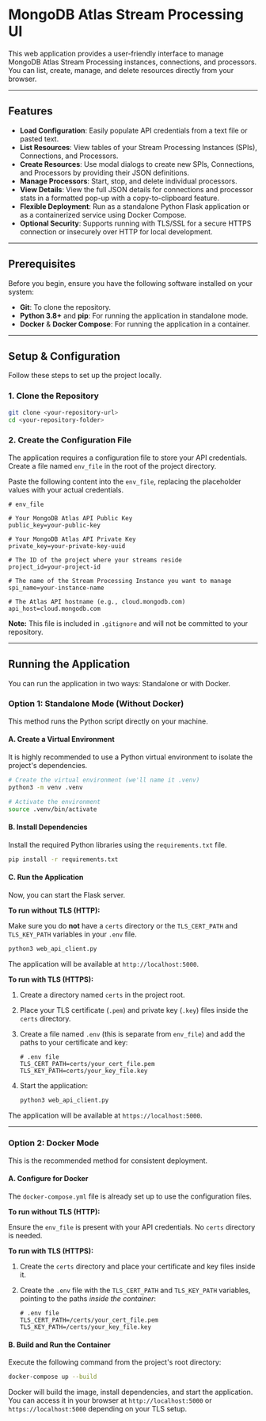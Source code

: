 # MongoDB Atlas Stream Processing UI

This web application provides a user-friendly interface to manage MongoDB Atlas Stream Processing instances, connections, and processors. You can list, create, manage, and delete resources directly from your browser.

---

## Features

* **Load Configuration**: Easily populate API credentials from a text file or pasted text.
* **List Resources**: View tables of your Stream Processing Instances (SPIs), Connections, and Processors.
* **Create Resources**: Use modal dialogs to create new SPIs, Connections, and Processors by providing their JSON definitions.
* **Manage Processors**: Start, stop, and delete individual processors.
* **View Details**: View the full JSON details for connections and processor stats in a formatted pop-up with a copy-to-clipboard feature.
* **Flexible Deployment**: Run as a standalone Python Flask application or as a containerized service using Docker Compose.
* **Optional Security**: Supports running with TLS/SSL for a secure HTTPS connection or insecurely over HTTP for local development.

---

## Prerequisites

Before you begin, ensure you have the following software installed on your system:

* **Git**: To clone the repository.
* **Python 3.8+** and **pip**: For running the application in standalone mode.
* **Docker** & **Docker Compose**: For running the application in a container.

---

## Setup & Configuration

Follow these steps to set up the project locally.

### 1. Clone the Repository

```bash
git clone <your-repository-url>
cd <your-repository-folder>
```

### 2. Create the Configuration File

The application requires a configuration file to store your API credentials. Create a file named `env_file` in the root of the project directory.

Paste the following content into the `env_file`, replacing the placeholder values with your actual credentials.

```
# env_file

# Your MongoDB Atlas API Public Key
public_key=your-public-key

# Your MongoDB Atlas API Private Key
private_key=your-private-key-uuid

# The ID of the project where your streams reside
project_id=your-project-id

# The name of the Stream Processing Instance you want to manage
spi_name=your-instance-name

# The Atlas API hostname (e.g., cloud.mongodb.com)
api_host=cloud.mongodb.com
```

**Note:** This file is included in `.gitignore` and will not be committed to your repository.

---

## Running the Application

You can run the application in two ways: Standalone or with Docker.

### Option 1: Standalone Mode (Without Docker)

This method runs the Python script directly on your machine.

#### A. Create a Virtual Environment

It is highly recommended to use a Python virtual environment to isolate the project's dependencies.

```bash
# Create the virtual environment (we'll name it .venv)
python3 -m venv .venv

# Activate the environment
source .venv/bin/activate
```

#### B. Install Dependencies

Install the required Python libraries using the `requirements.txt` file.

```bash
pip install -r requirements.txt
```

#### C. Run the Application

Now, you can start the Flask server.

**To run without TLS (HTTP):**

Make sure you do **not** have a `certs` directory or the `TLS_CERT_PATH` and `TLS_KEY_PATH` variables in your `.env` file.

```bash
python3 web_api_client.py
```

The application will be available at `http://localhost:5000`.

**To run with TLS (HTTPS):**

1.  Create a directory named `certs` in the project root.
2.  Place your TLS certificate (`.pem`) and private key (`.key`) files inside the `certs` directory.
3.  Create a file named `.env` (this is separate from `env_file`) and add the paths to your certificate and key:

    ```
    # .env file
    TLS_CERT_PATH=certs/your_cert_file.pem
    TLS_KEY_PATH=certs/your_key_file.key
    ```
4.  Start the application:

    ```bash
    python3 web_api_client.py
    ```

The application will be available at `https://localhost:5000`.

---

### Option 2: Docker Mode

This is the recommended method for consistent deployment.

#### A. Configure for Docker

The `docker-compose.yml` file is already set up to use the configuration files.

**To run without TLS (HTTP):**

Ensure the `env_file` is present with your API credentials. No `certs` directory is needed.

**To run with TLS (HTTPS):**

1.  Create the `certs` directory and place your certificate and key files inside it.
2.  Create the `.env` file with the `TLS_CERT_PATH` and `TLS_KEY_PATH` variables, pointing to the paths *inside the container*:

    ```
    # .env file
    TLS_CERT_PATH=/certs/your_cert_file.pem
    TLS_KEY_PATH=/certs/your_key_file.key
    ```

#### B. Build and Run the Container

Execute the following command from the project's root directory:

```bash
docker-compose up --build
```

Docker will build the image, install dependencies, and start the application. You can access it in your browser at `http://localhost:5000` or `https://localhost:5000` depending on your TLS setup.

